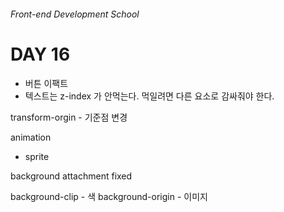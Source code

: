 ###### Front-end Development School

# DAY 16

* 버튼 이팩트
 * 텍스트는 z-index 가 안먹는다. 먹일려면 다른 요소로 감싸줘야 한다. 

transform-orgin - 기준점 변경

animation 
- sprite

background attachment 
fixed

background-clip - 색
background-origin - 이미지
